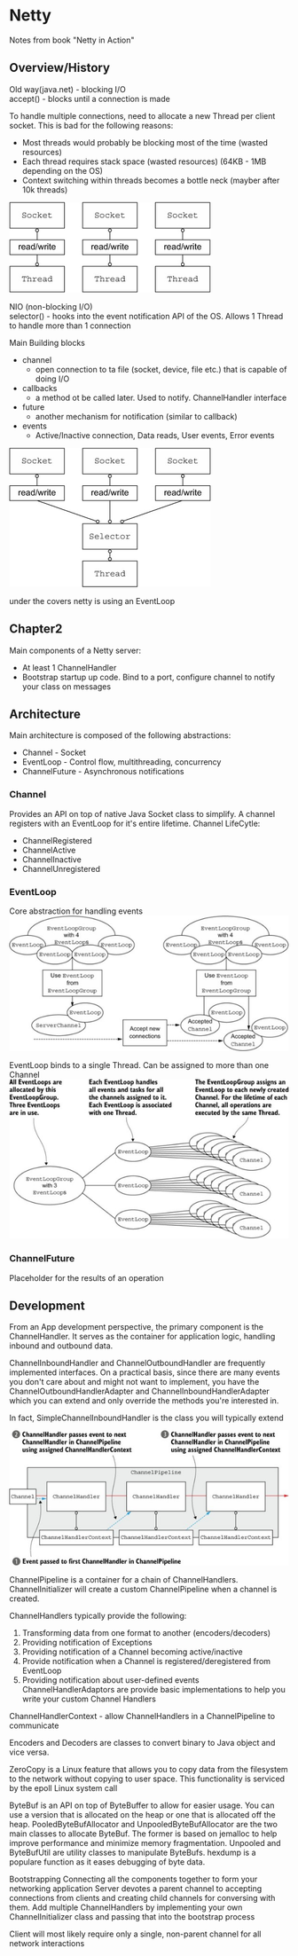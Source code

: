 Netty
======

Notes from book "Netty in Action"

Overview/History
-----

Old way(java.net) - blocking I/O <br>
accept() - blocks until a connection is made <br>

To handle multiple connections, need to allocate a new Thread per client socket. This is bad for the following reasons:

- Most threads would probably be blocking most of the time (wasted resources)
- Each thread requires stack space (wasted resources) (64KB - 1MB depending on the OS)
- Context switching within threads becomes a bottle neck (mayber after 10k threads)

![alt text](https://github.com/maldojr88/MaldoMessageQueue/blob/main/notes/onesockperthread.jpeg)

NIO (non-blocking I/O) <br>
selector() - hooks into the event notification API of the OS. Allows 1 Thread to handle more than 1 connection

Main Building blocks

- channel
    - open connection to ta file (socket, device, file etc.) that is capable of doing I/O
- callbacks
    - a method ot be called later. Used to notify. ChannelHandler interface
- future
    - another mechanism for notification (similar to callback)
- events
    - Active/Inactive connection, Data reads, User events, Error events

![alt text](https://github.com/maldojr88/MaldoMessageQueue/blob/main/notes/onethreadmultsock.jpeg)

under the covers netty is using an EventLoop

Chapter2 
------

Main components of a Netty server:
- At least 1 ChannelHandler
- Bootstrap startup up code. Bind to a port, configure channel to notify your class on messages

Architecture
------
Main architecture is composed of the following abstractions:
- Channel - Socket
- EventLoop - Control flow, multithreading, concurrency
- ChannelFuture - Asynchronous notifications

### Channel
Provides an API on top of native Java Socket class to simplify. A channel registers
with an EventLoop for it's entire lifetime.
Channel LifeCytle:
- ChannelRegistered
- ChannelActive
- ChannelInactive
- ChannelUnregistered

### EventLoop
Core abstraction for handling events
![alt text](https://github.com/maldojr88/MaldoMessageQueue/blob/main/notes/eventloop.jpeg)

EventLoop binds to a single Thread. Can be assigned to more than one Channel
![alt text](https://github.com/maldojr88/MaldoMessageQueue/blob/main/notes/eventloop2.jpeg)

### ChannelFuture
Placeholder for the results of an operation

Development
------
From an App development perspective, the primary component is the ChannelHandler.
It serves as the container for application logic, handling inbound and outbound data.

ChannelInboundHandler and ChannelOutboundHandler are frequently implemented interfaces.
On a practical basis, since there are many events you don't care about and might not want to
implement, you have the ChannelOutboundHandlerAdapter and ChannelInboundHandlerAdapter which you
can extend and only override the methods you're interested in.

In fact, SimpleChannelInboundHandler is the class you will typically extend

![alt text](https://github.com/maldojr88/MaldoMessageQueue/blob/main/notes/channelrelationship.jpeg)

ChannelPipeline is a container for a chain of ChannelHandlers. ChannelInitializer will
create a custom ChannelPipeline when a channel is created. 

ChannelHandlers typically provide the following:
1. Transforming data from one format to another (encoders/decoders)
2. Providing notification of Exceptions
3. Providing notification of a Channel becoming active/inactive
4. Provide notification when a Channel is registered/deregistered from EventLoop
5. Providing notification about user-defined events
ChannelHandlerAdaptors are provide basic implementations to help you write your custom Channel Handlers

ChannelHandlerContext - allow ChannelHandlers in a ChannelPipeline to communicate

Encoders and Decoders are classes to convert binary to Java object and vice versa.


ZeroCopy is a Linux feature that allows you to copy data from the filesystem
to the network without copying to user space. This functionality is serviced
by the epoll Linux system call

ByteBuf is an API on top of ByteBuffer to allow for easier usage. You can use
a version that is allocated on the heap or one that is allocated off the heap. PooledByteBufAllocator and
UnpooledByteBufAllocator are the two main classes to allocate ByteBuf. The former 
is based on jemalloc to help improve performance and minimize memory fragmentation.
Unpooled and ByteBufUtil are utility classes to manipulate ByteBufs. hexdump is a populare
function as it eases debugging of byte data.

Bootstrapping
Connecting all the components together to form your networking application
Server devotes a parent channel to accepting connections from clients and creating child channels for 
conversing with them. Add multiple ChannelHandlers by implementing your own ChannelInitializer class
and passing that into the bootstrap process

Client will most likely require only a single, non-parent channel for all network interactions